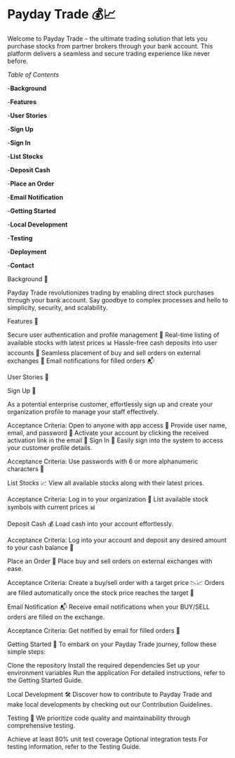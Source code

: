 # Payday Trade 💰📈

Welcome to Payday Trade – the ultimate trading solution that lets you purchase stocks from partner brokers through your bank account. This platform delivers a seamless and secure trading experience like never before.

_Table of Contents_

-**Background**

-**Features**

-**User Stories**

-**Sign Up**

-**Sign In**

-**List Stocks**

-**Deposit Cash**

-**Place an Order**

-**Email Notification**

-**Getting Started**

-**Local Development**

-**Testing**

-**Deployment**

-**Contact**


Background 🌄

Payday Trade revolutionizes trading by enabling direct stock purchases through your bank account. Say goodbye to complex processes and hello to simplicity, security, and scalability.

Features 🚀

Secure user authentication and profile management 🔐
Real-time listing of available stocks with latest prices 📊
Hassle-free cash deposits into user accounts 💸
Seamless placement of buy and sell orders on external exchanges 🔄
Email notifications for filled orders 📬

User Stories 👥

Sign Up 📝

As a potential enterprise customer, effortlessly sign up and create your organization profile to manage your staff effectively.

Acceptance Criteria:
Open to anyone with app access 📱
Provide user name, email, and password 🔑
Activate your account by clicking the received activation link in the email 📧
Sign In 🔑
Easily sign into the system to access your customer profile details.

Acceptance Criteria:
Use passwords with 6 or more alphanumeric characters 🔐

List Stocks 📈
View all available stocks along with their latest prices.

Acceptance Criteria:
Log in to your organization 👤
List available stock symbols with current prices 📊

Deposit Cash 💰
Load cash into your account effortlessly.

Acceptance Criteria:
Log into your account and deposit any desired amount to your cash balance 💸

Place an Order 🔄
Place buy and sell orders on external exchanges with ease.

Acceptance Criteria:
Create a buy/sell order with a target price 📉📈
Orders are filled automatically once the stock price reaches the target 🎯

Email Notification 📬
Receive email notifications when your BUY/SELL orders are filled on the exchange.

Acceptance Criteria:
Get notified by email for filled orders 📧

Getting Started 🚀
To embark on your Payday Trade journey, follow these simple steps:

Clone the repository
Install the required dependencies
Set up your environment variables
Run the application
For detailed instructions, refer to the Getting Started Guide.

Local Development 🛠️
Discover how to contribute to Payday Trade and make local developments by checking out our Contribution Guidelines.

Testing 🧪
We prioritize code quality and maintainability through comprehensive testing.

Achieve at least 80% unit test coverage
Optional integration tests
For testing information, refer to the Testing Guide.

